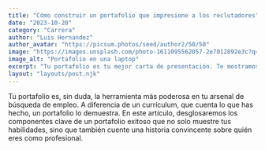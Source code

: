 ```yaml
---
title: "Cómo construir un portafolio que impresione a los reclutadores"
date: "2023-10-20"
category: "Carrera"
author: "Luis Hernandez"
author_avatar: "https://picsum.photos/seed/author2/50/50"
image: "https://images.unsplash.com/photo-1611095562057-2e7012892e3c?q=80&w=2070&auto=format&fit=crop"
image_alt: "Portafolio en una laptop"
excerpt: "Tu portafolio es tu mejor carta de presentación. Te mostramos qué incluir y cómo estructurarlo para destacar."
layout: "layouts/post.njk"
---
```


Tu portafolio es, sin duda, la herramienta más poderosa en tu arsenal de búsqueda de empleo. A diferencia de un currículum, que cuenta lo que has hecho, un portafolio lo demuestra. En este artículo, desglosaremos los componentes clave de un portafolio exitoso que no solo muestre tus habilidades, sino que también cuente una historia convincente sobre quién eres como profesional.